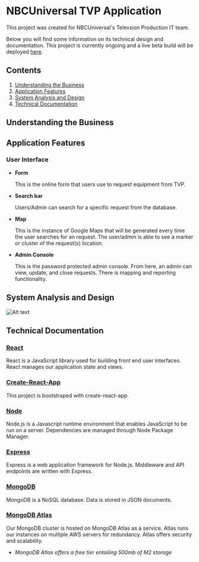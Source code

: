 # NBCUniversal TVP Application

This project was created for NBCUniversal's Televsion Production IT team.

Below you will find some information on its technical design and documentation.
This project is currently ongoing and a live beta build will be deployed
[here](https://nbcu-tvp-beta.herokuapp.com).

## Contents

1. [Understanding the Business](#understanding-the-business)
2. [Application Features](#application-features)
3. [System Analysis and Design](#system-analysis-and-design)
4. [Technical Documentation](#technical-documentation)

## Understanding the Business

## Application Features

### User Interface

* **Form**

  This is the online form that users use to request equipment from TVP.

* **Search bar**

  Users/Admin can search for a specific request from the database.

* **Map**

  This is the instance of Google Maps that will be generated every time the user
  searches for an request. The user/admin is able to see a marker or cluster of
  the request(s) location.

* **Admin Console**

  This is the password protected admin console. From here, an admin can view,
  update, and close requests. There is mapping and reporting functionality.

## System Analysis and Design

![Alt text](https://raw.githubusercontent.com/koluong/nbcu-tvp/tree/master/public/photo/system.png "TVP Application Architecture")

## Technical Documentation

### [React](https://reactjs.org)

React is a JavaScript library used for building front end user interfaces. React
manages our application state and views.

### [Create-React-App](https://github.com/facebookincubator/create-react-app)

This project is bootstraped with create-react-app.

### [Node](https://nodejs.org/en/)

Node.js is a Javascript runtime environment that enables JavaScript to be run on
a server. Dependencies are managed through Node Package Manager.

### [Express](https://expressjs.com)

Express is a web application framework for Node.js. Middleware and API endpoints
are written with Express.

### [MongoDB](https://www.mongodb.com)

MongoDB is a NoSQL database. Data is stored in JSON documents.

### [MongoDB Atlas](https://www.mongodb.com/cloud/atlas)

Our MongoDB cluster is hosted on MongoDB Atlas as a service. Atlas runs our
instances on multiple AWS servers for redundancy. Atlas offers security and
scalability.

* _MongoDB Atlas offers a free tier entailing 500mb of M2 storage_
